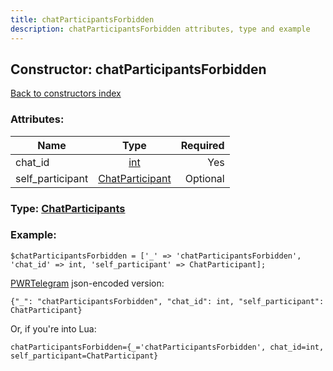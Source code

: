 ```yaml
---
title: chatParticipantsForbidden
description: chatParticipantsForbidden attributes, type and example
---
```

## Constructor: chatParticipantsForbidden  
[Back to constructors index](index.md)



### Attributes:

| Name     |    Type       | Required |
|----------|:-------------:|---------:|
|chat\_id|[int](../types/int.md) | Yes|
|self\_participant|[ChatParticipant](../types/ChatParticipant.md) | Optional|



### Type: [ChatParticipants](../types/ChatParticipants.md)


### Example:

```
$chatParticipantsForbidden = ['_' => 'chatParticipantsForbidden', 'chat_id' => int, 'self_participant' => ChatParticipant];
```  

[PWRTelegram](https://pwrtelegram.xyz) json-encoded version:

```
{"_": "chatParticipantsForbidden", "chat_id": int, "self_participant": ChatParticipant}
```


Or, if you're into Lua:  


```
chatParticipantsForbidden={_='chatParticipantsForbidden', chat_id=int, self_participant=ChatParticipant}

```


